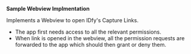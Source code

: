 **Sample Webview Implmentation**

Implements a Webview to open IDfy's Capture Links.
- The app first needs access to all the relevant permissions.
- When link is opened in the webview, all the permission requests are forwarded to the app which should then grant or deny them.

